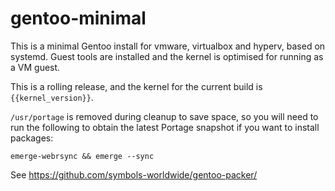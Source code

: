 # gentoo-minimal

This is a minimal Gentoo install for vmware, virtualbox and hyperv, based on systemd. Guest tools are installed and the kernel is optimised for running as a VM guest.

This is a rolling release, and the kernel for the current build is `{{kernel_version}}`.

`/usr/portage` is removed during cleanup to save space, so you will need to run the following to obtain the latest Portage snapshot if you want to install packages:


```
emerge-webrsync && emerge --sync
```

See https://github.com/symbols-worldwide/gentoo-packer/